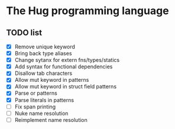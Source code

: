 # The Hug programming language

## TODO list

- [x] Remove unique keyword
- [x] Bring back type aliases
- [x] Change sytanx for extern fns/types/statics
- [x] Add syntax for functional dependencies
- [x] Disallow tab characters
- [x] Allow mut keyword in patterns
- [x] Allow mut keyword in struct field patterns
- [x] Parse or patterns
- [x] Parse literals in patterns
- [ ] Fix span printing
- [ ] Nuke name resolution
- [ ] Reimplement name resolution
